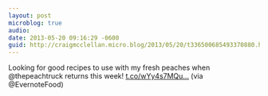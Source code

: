 ```yaml
---
layout: post
microblog: true
audio: 
date: 2013-05-20 09:16:29 -0600
guid: http://craigmcclellan.micro.blog/2013/05/20/t336500685493370880.html
---
```

Looking for good recipes to use with my fresh peaches when @thepeachtruck returns this week! [t.co/wYy4s7MQu...](http://t.co/wYy4s7MQuj) (via @EvernoteFood)
